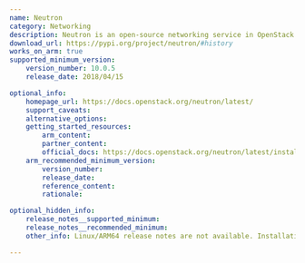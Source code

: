 ```yaml
---
name: Neutron
category: Networking
description: Neutron is an open-source networking service in OpenStack that delivers networking capabilities for virtual machines and various other resources.
download_url: https://pypi.org/project/neutron/#history
works_on_arm: true
supported_minimum_version:
    version_number: 10.0.5
    release_date: 2018/04/15

optional_info:
    homepage_url: https://docs.openstack.org/neutron/latest/
    support_caveats:
    alternative_options:
    getting_started_resources:
        arm_content:
        partner_content:
        official_docs: https://docs.openstack.org/neutron/latest/install/index.html
    arm_recommended_minimum_version:
        version_number:
        release_date:
        reference_content:
        rationale:

optional_hidden_info:
    release_notes__supported_minimum:
    release_notes__recommended_minimum:
    other_info: Linux/ARM64 release notes are not available. Installation is verified using "pip3 install neutron".

---
```

